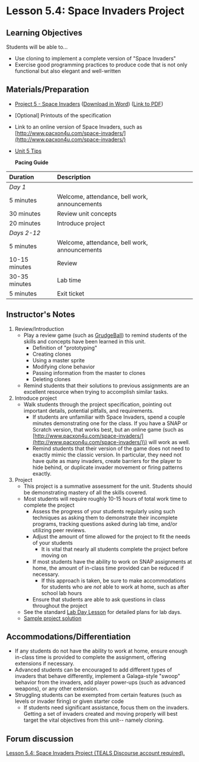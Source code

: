 # Lesson 5.4: Space Invaders Project

## Learning Objectives

Students will be able to...

* Use cloning to implement a complete version of "Space Invaders"
* Exercise good programming practices to produce code that is not only functional but also elegant and well-written

## Materials/Preparation

* [Project 5 - Space Invaders](project_5.md) \([Download in Word](https://github.com/TEALSK12/introduction-to-computer-science/raw/master/Projects/Projects%20Word/Project%205%20Space%20Invaders.docx)\) \([Link to PDF](https://github.com/TEALSK12/introduction-to-computer-science/raw/master/Projects/Projects%20PDF/Project%205%20Space%20Invaders.pdf)\)
* \[Optional\] Printouts of the specification
* Link to an online version of Space Invaders, such as [http://www.pacxon4u.com/space-invaders/](http://www.pacxon4u.com/space-invaders/)
* [Unit 5 Tips](https://github.com/doingweb/introduction-to-computer-science/tree/2be097d7d27009602b7796d96f71602e46923ac4/unit_5_tips.md)

  **Pacing Guide**

| Duration | Description |
| :--- | :--- |
| _Day 1_ |  |
| 5 minutes | Welcome, attendance, bell work, announcements |
| 30 minutes | Review unit concepts |
| 20 minutes | Introduce project |
| _Days 2-12_ |  |
| 5 minutes | Welcome, attendance, bell work, announcements |
| 10-15 minutes | Review |
| 30-35 minutes | Lab time |
| 5 minutes | Exit ticket |

## Instructor's Notes

1. Review/Introduction
   * Play a review game \(such as [GrudgeBall](http://toengagethemall.blogspot.com/2013/02/grudgeball-review-game-where-kids-attack.html)\) to remind students of the skills and concepts have been learned in this unit.
     * Definition of "prototyping"
     * Creating clones
     * Using a master sprite
     * Modifying clone behavior
     * Passing information from the master to clones
     * Deleting clones
   * Remind students that their solutions to previous assignments are an excellent resource when trying to accomplish similar tasks.
2. Introduce project
   * Walk students through the project specification, pointing out important details, potential pitfalls, and requirements.
     * If students are unfamiliar with Space Invaders, spend a couple minutes demonstrating one for the class.  If you have a SNAP or Scratch version, that works best, but an online game \(such as [http://www.pacxon4u.com/space-invaders/](http://www.pacxon4u.com/space-invaders/)\) will work as well.
     * Remind students that their version of the game does not need to exactly mimic the classic version.  In particular, they need not have quite as many invaders, create barriers for the player to hide behind, or duplicate invader movement or firing patterns exactly.
3. Project
   * This project is a summative assessment for the unit.  Students should be demonstrating mastery of all the skills covered.
   * Most students will require roughly 10-15 hours of total work time to complete the project
     * Assess the progress of your students regularly using such techniques as asking them to demonstrate their incomplete programs, tracking questions asked during lab time, and/or utilizing peer reviews.
     * Adjust the amount of time allowed for the project to fit the needs of your students
       * It is vital that nearly all students complete the project before moving on
     * If most students have the ability to work on SNAP assignments at home, the amount of in-class time provided can be reduced if necessary.
       * If this approach is taken, be sure to make accommodations for students who are _not_ able to work at home, such as after school lab hours
     * Ensure that students are able to ask questions in class throughout the project
   * See the standard [Lab Day Lesson](../../lab_day_lesson.md) for detailed plans for lab days.
   * [Sample project solution](https://github.com/TEALSK12/introduction-to-computer-science-instructor/blob/master/curriculum/Sample%20Project%20Solutions.md)

## Accommodations/Differentiation

* If any students do not have the ability to work at home, ensure enough in-class time is provided to complete the assignment, offering extensions if necessary.
* Advanced students can be encouraged to add different types of invaders that behave differently, implement a Galaga-style "swoop" behavior from the invaders, add player power-ups \(such as advanced weapons\), or any other extension.
* Struggling students can be exempted from certain features \(such as levels or invader firing\) or given starter code
  * If students need significant assistance, focus them on the invaders.  Getting a set of invaders created and moving properly will best target the vital objectives from this unit-- namely cloning.

## Forum discussion

 [Lesson 5.4: Space Invaders Project \(TEALS Discourse account required\).](http://forums.tealsk12.org/c/intro-unit-5-cloning/lesson-5-4-space-invaders-project)

